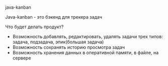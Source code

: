 java-kanban

Java-kanban - это бэкенд для трекера задач

Что будет делать продукт?
- Возможность добавлять, редактировать, удалять задачи трех типов: задача, подзадача, эпик(большая задача)
- Возможность сохранять историю просмотра задач
- Возможность хранения данных в оперативной памяти, в файле, на сервере
